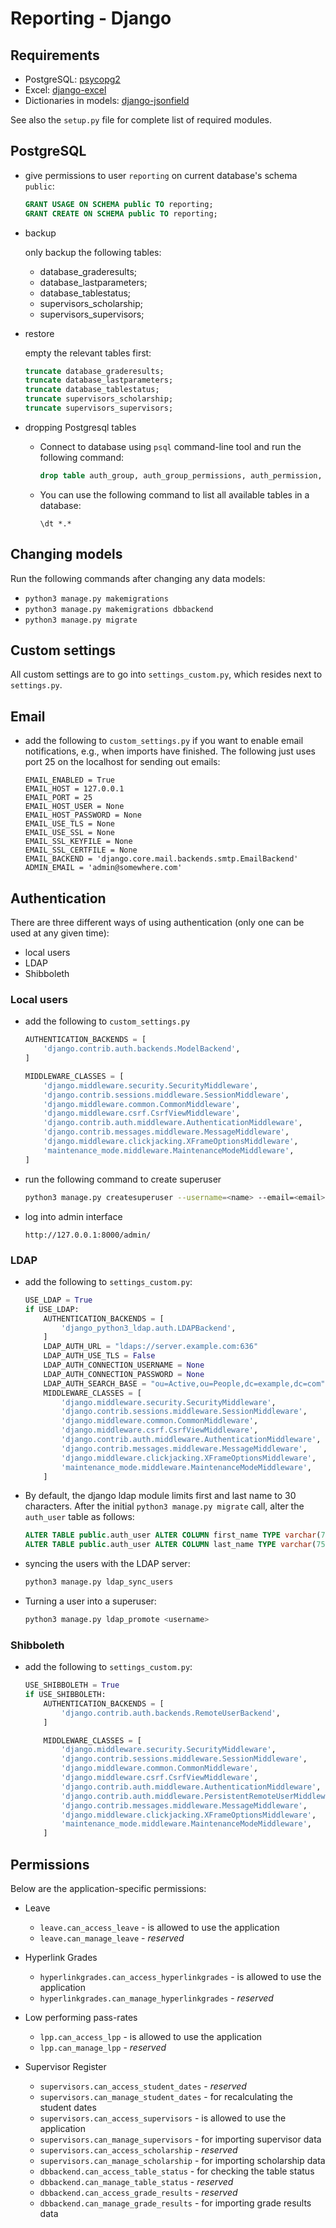 # Reporting - Django

## Requirements

* PostgreSQL: [psycopg2](http://stackoverflow.com/questions/5394331/how-to-setup-postgresql-database-in-django/5421511#5421511)
* Excel: [django-excel](http://django-excel.readthedocs.io/en/latest/)
* Dictionaries in models: [django-jsonfield](https://github.com/bradjasper/django-jsonfield)

See also the `setup.py` file for complete list of required modules.


## PostgreSQL

* give permissions to user `reporting` on current database's schema `public`:

  ```sql
  GRANT USAGE ON SCHEMA public TO reporting;
  GRANT CREATE ON SCHEMA public TO reporting;
  ```

* backup

  only backup the following tables:

  * database_graderesults;
  * database_lastparameters;
  * database_tablestatus;
  * supervisors_scholarship;
  * supervisors_supervisors;

* restore

  empty the relevant tables first:

  ```sql
  truncate database_graderesults;
  truncate database_lastparameters;
  truncate database_tablestatus;
  truncate supervisors_scholarship;
  truncate supervisors_supervisors;
  ```

* dropping Postgresql tables

  * Connect to database using `psql` command-line tool and run the following command:

    ```sql
    drop table auth_group, auth_group_permissions, auth_permission, auth_user, auth_user_groups, auth_user_user_permissions, dbbackend_graderesults, dbbackend_lastparameters, dbbackend_tablestatus, django_admin_log, django_content_type, django_migrations, django_session, supervisors_scholarship, supervisors_studentdates, supervisors_supervisors cascade;
    ```

  * You can use the following command to list all available tables in a database:

    ```
    \dt *.*
    ```

## Changing models

Run the following commands after changing any data models:

* `python3 manage.py makemigrations`
* `python3 manage.py makemigrations dbbackend`
* `python3 manage.py migrate`


## Custom settings

All custom settings are to go into `settings_custom.py`, which resides next to
`settings.py`.


## Email

* add the following to `custom_settings.py` if you want to enable email 
  notifications, e.g., when imports have finished. The following just uses
  port 25 on the localhost for sending out emails: 

  ```
  EMAIL_ENABLED = True
  EMAIL_HOST = 127.0.0.1
  EMAIL_PORT = 25
  EMAIL_HOST_USER = None
  EMAIL_HOST_PASSWORD = None
  EMAIL_USE_TLS = None
  EMAIL_USE_SSL = None
  EMAIL_SSL_KEYFILE = None
  EMAIL_SSL_CERTFILE = None
  EMAIL_BACKEND = 'django.core.mail.backends.smtp.EmailBackend'
  ADMIN_EMAIL = 'admin@somewhere.com'
  ```

## Authentication

There are three different ways of using authentication (only one can be used 
at any given time):

* local users
* LDAP
* Shibboleth


### Local users

* add the following to `custom_settings.py`

  ```python
  AUTHENTICATION_BACKENDS = [
      'django.contrib.auth.backends.ModelBackend',
  ]

  MIDDLEWARE_CLASSES = [
      'django.middleware.security.SecurityMiddleware',
      'django.contrib.sessions.middleware.SessionMiddleware',
      'django.middleware.common.CommonMiddleware',
      'django.middleware.csrf.CsrfViewMiddleware',
      'django.contrib.auth.middleware.AuthenticationMiddleware',
      'django.contrib.messages.middleware.MessageMiddleware',
      'django.middleware.clickjacking.XFrameOptionsMiddleware',
      'maintenance_mode.middleware.MaintenanceModeMiddleware',
  ]  
  ```

* run the following command to create superuser

  ```bash
  python3 manage.py createsuperuser --username=<name> --email=<email>
  ```

* log into admin interface

  ```
  http://127.0.0.1:8000/admin/
  ```


### LDAP

* add the following to `settings_custom.py`:

  ```python
  USE_LDAP = True
  if USE_LDAP:
      AUTHENTICATION_BACKENDS = [
          'django_python3_ldap.auth.LDAPBackend',
      ]
      LDAP_AUTH_URL = "ldaps://server.example.com:636"
      LDAP_AUTH_USE_TLS = False
      LDAP_AUTH_CONNECTION_USERNAME = None
      LDAP_AUTH_CONNECTION_PASSWORD = None
      LDAP_AUTH_SEARCH_BASE = "ou=Active,ou=People,dc=example,dc=com"
      MIDDLEWARE_CLASSES = [
          'django.middleware.security.SecurityMiddleware',
          'django.contrib.sessions.middleware.SessionMiddleware',
          'django.middleware.common.CommonMiddleware',
          'django.middleware.csrf.CsrfViewMiddleware',
          'django.contrib.auth.middleware.AuthenticationMiddleware',
          'django.contrib.messages.middleware.MessageMiddleware',
          'django.middleware.clickjacking.XFrameOptionsMiddleware',
          'maintenance_mode.middleware.MaintenanceModeMiddleware',
      ]
  ```

* By default, the django ldap module limits first and last name to 30 characters.
  After the initial `python3 manage.py migrate` call, alter the `auth_user` table
  as follows:

  ```sql
  ALTER TABLE public.auth_user ALTER COLUMN first_name TYPE varchar(75);
  ALTER TABLE public.auth_user ALTER COLUMN last_name TYPE varchar(75);
  ```

* syncing the users with the LDAP server:

  ```bash
  python3 manage.py ldap_sync_users
  ```

* Turning a user into a superuser:

  ```bash
  python3 manage.py ldap_promote <username>
  ```


### Shibboleth

* add the following to `settings_custom.py`:

  ```python
  USE_SHIBBOLETH = True
  if USE_SHIBBOLETH:
      AUTHENTICATION_BACKENDS = [
          'django.contrib.auth.backends.RemoteUserBackend',
      ]

      MIDDLEWARE_CLASSES = [
          'django.middleware.security.SecurityMiddleware',
          'django.contrib.sessions.middleware.SessionMiddleware',
          'django.middleware.common.CommonMiddleware',
          'django.middleware.csrf.CsrfViewMiddleware',
          'django.contrib.auth.middleware.AuthenticationMiddleware',
          'django.contrib.auth.middleware.PersistentRemoteUserMiddleware',
          'django.contrib.messages.middleware.MessageMiddleware',
          'django.middleware.clickjacking.XFrameOptionsMiddleware',
          'maintenance_mode.middleware.MaintenanceModeMiddleware',
      ]

  ```

## Permissions

Below are the application-specific permissions:

* Leave

  * `leave.can_access_leave` - is allowed to use the application
  * `leave.can_manage_leave` - *reserved*

* Hyperlink Grades

  * `hyperlinkgrades.can_access_hyperlinkgrades` - is allowed to use the application
  * `hyperlinkgrades.can_manage_hyperlinkgrades` - *reserved*

* Low performing pass-rates

  * `lpp.can_access_lpp` - is allowed to use the application 
  * `lpp.can_manage_lpp` - *reserved*

* Supervisor Register

  * `supervisors.can_access_student_dates` - *reserved*
  * `supervisors.can_manage_student_dates` - for recalculating the student dates
  * `supervisors.can_access_supervisors` - is allowed to use the application
  * `supervisors.can_manage_supervisors` - for importing supervisor data
  * `supervisors.can_access_scholarship` - *reserved*
  * `supervisors.can_manage_scholarship` - for importing scholarship data
  * `dbbackend.can_access_table_status` - for checking the table status
  * `dbbackend.can_manage_table_status` - *reserved*
  * `dbbackend.can_access_grade_results` - *reserved*
  * `dbbackend.can_manage_grade_results` - for importing grade results data
